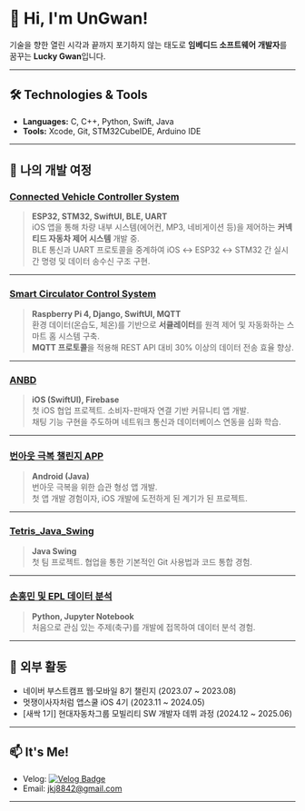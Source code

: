 # 👋 Hi, I'm UnGwan!

기술을 향한 열린 시각과 끝까지 포기하지 않는 태도로 **임베디드 소프트웨어 개발자**를 꿈꾸는 **Lucky Gwan**입니다.

---

## 🛠️ Technologies & Tools
- **Languages:** C, C++, Python, Swift, Java
- **Tools:** Xcode, Git, STM32CubeIDE, Arduino IDE

---

## 🔭 나의 개발 여정

### [Connected Vehicle Controller System](https://github.com/Kyalivia/Connected-Car-Controller)
> **ESP32, STM32, SwiftUI, BLE, UART**  
> iOS 앱을 통해 차량 내부 시스템(에어컨, MP3, 네비게이션 등)을 제어하는 **커넥티드 자동차 제어 시스템** 개발 중.  
> BLE 통신과 UART 프로토콜을 중계하여 iOS ↔ ESP32 ↔ STM32 간 실시간 명령 및 데이터 송수신 구조 구현.

---

### [Smart Circulator Control System](https://github.com/UnGwan/MySmartHome)
> **Raspberry Pi 4, Django, SwiftUI, MQTT**  
> 환경 데이터(온습도, 체온)를 기반으로 **서큘레이터**를 원격 제어 및 자동화하는 스마트 홈 시스템 구축.  
> **MQTT 프로토콜**을 적용해 REST API 대비 30% 이상의 데이터 전송 효율 향상.


---

### [ANBD](https://github.com/APP-iOS4/ANBD)
> **iOS (SwiftUI), Firebase**  
> 첫 iOS 협업 프로젝트. 소비자-판매자 연결 기반 커뮤니티 앱 개발.  
> 채팅 기능 구현을 주도하며 네트워크 통신과 데이터베이스 연동을 심화 학습.

---

### [번아웃 극복 챌린지 APP](https://github.com/UnGwan/MP_Project)
> **Android (Java)**  
> 번아웃 극복을 위한 습관 형성 앱 개발.  
> 첫 앱 개발 경험이자, iOS 개발에 도전하게 된 계기가 된 프로젝트.

---

### [Tetris_Java_Swing](https://github.com/SE-Team6/SE_Project_Tetris_Java_Swing)
> **Java Swing**  
> 첫 팀 프로젝트. 협업을 통한 기본적인 Git 사용법과 코드 통합 경험.

---

### [손흥민 및 EPL 데이터 분석](https://github.com/UnGwan/Epl_-_-_project)
> **Python, Jupyter Notebook**  
> 처음으로 관심 있는 주제(축구)를 개발에 접목하여 데이터 분석 경험.

---

## 🎯 외부 활동
- 네이버 부스트캠프 웹·모바일 8기 챌린지 (2023.07 ~ 2023.08)
- 멋쟁이사자처럼 앱스쿨 iOS 4기 (2023.11 ~ 2024.05)
- [새싹 1기] 현대자동차그룹 모빌리티 SW 개발자 데뷔 과정 (2024.12 ~ 2025.06)

---

## 📫 It's Me!
- Velog: [![Velog Badge](https://img.shields.io/badge/Velog-3DDC84?style=flat&logo=Velog&logoColor=white)](https://velog.io/@jkj5666)
- Email: jkj8842@gmail.com

---
